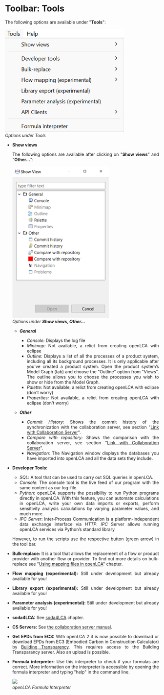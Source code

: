 <div style='text-align: justify;'>

# Toolbar: Tools

The following options are available under "**Tools**":

![](../media/options_under_tools.png)  
_Options under Tools_

- **Show views**

    The following options are available after clicking on "**Show views**" and "**Other...**":

    ![](../media/settings_tools_show_views.png)  
    _Options under **Show views, Other...**_

    - **_General_**

        - _Console:_ Displays the log file
        - _Minimap:_ Not available, a relict from creating openLCA with eclipse
        - _Outline:_ Displays a list of all the processes of a product system, including all its background processes. It is only applicable after you’ve created a product system. Open the product system’s Model Graph (tab) and choose the "Outline" option from "Views". The outline allows you to choose the processes you wish to show or hide from the Model Graph.
        - _Palette:_ Not available, a relict from creating openLCA with eclipse (don't worry)
        - _Properties:_ Not available, a relict from creating openLCA with eclipse (don't worry)

    - **_Other_**

        - _Commit History:_ Shows the commit history of the synchronization with the
    collaboration server, see section "[Link with Collaboration Server](../collaboserver.md)".
        - _Compare with repository:_ Shows the comparison with the
    collaboration server, see section "[Link with Collaboration Server](../collaboserver.md)".
        - _Navigation:_ The Navigation window displays the databases you have imported
    into openLCA and all the data sets they include.

- **Developer Tools:** 

    -   _SQL_: A tool that can be used to carry out SQL queries in openLCA.
    -   _Console_: The console tool is the live feed of our program with the same content as our log-file.
    -   _Python_: openLCA supports the possibility to run Python programs directly in openLCA. With this feature, you can automate calculations in openLCA, write your own data imports or exports, perform sensitivity analysis calculations by varying parameter values, and much more.
    -   _IPC Server_: Inter-Process Communication is a platform-independent data exchange interface via _HTTP_. _IPC_ Server allows running openLCA services via Python’s standard library

    However, to run the scripts use the respective button (green arrow) in the tool bar.

- **Bulk-replace:** It is a tool that allows the replacement of a flow or product
    provider with another flow or provider. To find out more details on bulk-replace see "[Using mapping files in openLCA](../databases/mapping_validation.md)" chapter.
    
- **Flow mapping (experimental):** Still under development but already available for you!

- **Library export (experimental):** Still under development but already available for you!

- **Parameter analysis (experimental):** Still under development but already available for you!

- **soda4LCA:** See [soda4LCA](../epds/soda4lca.md) chapter.

- **CS Servers:** See [the collaboration server manual](<https://manuals.openlca.org/lca-collaboration-server/>).

- **Get EPDs from EC3:** With openLCA 2 it is now possible to download or download EPDs from EC3 (Embodied Carbon in Construction Calculator) by [Building Transparency](<https://www.buildingtransparency.org/>). This requires access to the Building Transparancy server. Also an upload is possible.

- **Formula interpreter:** Use this interpreter to check if your formulas are correct. More information on the interpreter is accessible by opening the formula interpreter and typing "help" in the command line.

    ![](../media/formula_interpreter.png)  
    _openLCA Formula Interpreter_


</div>